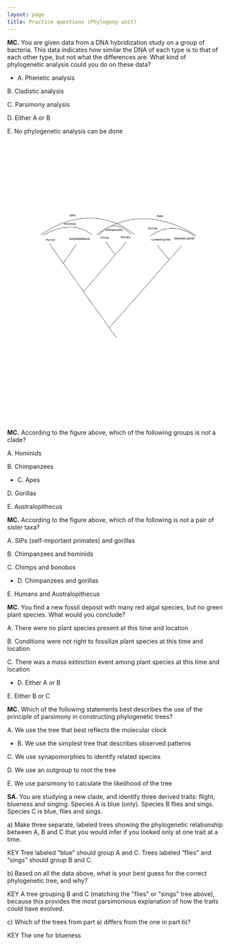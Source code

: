 ```yaml
---
layout: page
title: Practice questions (Phylogeny unit)
---
```


__MC.__ You are given data from a DNA hybridization study on a group of bacteria.  This data indicates how similar the DNA of each type is to that of each other type, but not what the differences are.  What kind of phylogenetic analysis could you do on these data?

* A. Phenetic analysis

B. Cladistic analysis

C. Parsimony analysis

D. Either A or B

E. No phylogenetic analysis can be done

![A tree with some primate species](archive/2021_materials/primates.png)

__MC.__ According to the figure above, which of the following groups is _not_ a clade?

A. Hominids

B. Chimpanzees

* C. Apes

D. Gorillas

E. Australopithecus

__MC.__ According to the figure above, which of the following is _not_ a pair of sister taxa?

A. SIPs (self-important primates) and gorillas

B. Chimpanzees and hominids

C. Chimps and bonobos

* D. Chimpanzees and gorillas

E. Humans and Australopithecus

__MC.__ You find a new fossil deposit with many red algal species, but no green plant species.  What would you conclude?

A. There were no plant species present at this time and location

B. Conditions were not right to fossilize plant species at this time and location

C. There was a mass extinction event among plant species at this time and location

* D. Either A or B

E. Either B or C

__MC.__ Which of the following statements best describes the use of the principle of parsimony in constructing phylogenetic trees?

A. We use the tree that best reflects the molecular clock

* B. We use the simplest tree that describes observed patterns

C. We use synapomorphies to identify related species

D. We use an outgroup to root the tree

E. We use parsimony to calculate the likelihood of the tree

__SA.__ You are studying a new clade, and identify three derived traits: flight, blueness and singing.  Species A is blue (only).  Species B flies and sings.  Species C is blue, flies and sings.

a) Make three separate, labeled trees showing the phylogenetic relationship between A, B and C that you would infer if you looked only at one trait at a time. 

KEY Tree labeled “blue” should group A and C. Trees labeled “flies” and “sings” should group B and C.

b) Based on all the data above, what is your best guess for the correct phylogenetic tree, and why? 

KEY A tree grouping B and C (matching the "flies" or "sings" tree above),  because this provides the most parsimonious explanation of how the traits could have evolved.

c) Which of the trees from part a) differs from the one in part b)? 

KEY The one for blueness

